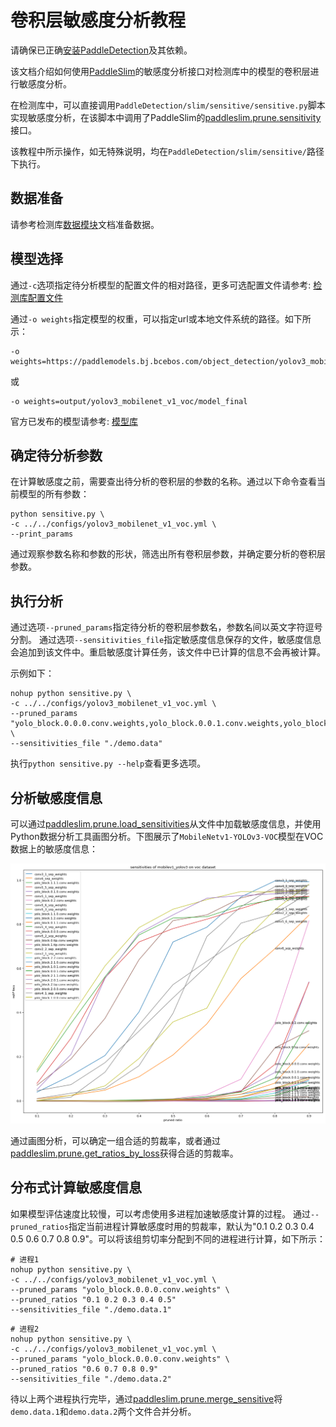 # 卷积层敏感度分析教程

请确保已正确[安装PaddleDetection](https://github.com/PaddlePaddle/PaddleDetection/blob/release/0.1/docs/INSTALL_cn.md)及其依赖。

该文档介绍如何使用[PaddleSlim](https://paddlepaddle.github.io/PaddleSlim)的敏感度分析接口对检测库中的模型的卷积层进行敏感度分析。

在检测库中，可以直接调用`PaddleDetection/slim/sensitive/sensitive.py`脚本实现敏感度分析，在该脚本中调用了PaddleSlim的[paddleslim.prune.sensitivity](https://paddlepaddle.github.io/PaddleSlim/api/prune_api/#sensitivity)接口。

该教程中所示操作，如无特殊说明，均在`PaddleDetection/slim/sensitive/`路径下执行。

## 数据准备

请参考检测库[数据模块](https://github.com/PaddlePaddle/PaddleDetection/blob/release/0.1/docs/DATA_cn.md)文档准备数据。

## 模型选择

通过`-c`选项指定待分析模型的配置文件的相对路径，更多可选配置文件请参考: [检测库配置文件](https://github.com/PaddlePaddle/PaddleDetection/tree/release/0.1/configs)

通过`-o weights`指定模型的权重，可以指定url或本地文件系统的路径。如下所示：

```
-o weights=https://paddlemodels.bj.bcebos.com/object_detection/yolov3_mobilenet_v1_voc.tar 
```

或

```
-o weights=output/yolov3_mobilenet_v1_voc/model_final
```

官方已发布的模型请参考: [模型库](https://github.com/PaddlePaddle/PaddleDetection/blob/release/0.1/docs/MODEL_ZOO_cn.md)

## 确定待分析参数

在计算敏感度之前，需要查出待分析的卷积层的参数的名称。通过以下命令查看当前模型的所有参数：

```
python sensitive.py \ 
-c ../../configs/yolov3_mobilenet_v1_voc.yml \
--print_params
```

通过观察参数名称和参数的形状，筛选出所有卷积层参数，并确定要分析的卷积层参数。

## 执行分析

通过选项`--pruned_params`指定待分析的卷积层参数名，参数名间以英文字符逗号分割。
通过选项`--sensitivities_file`指定敏感度信息保存的文件，敏感度信息会追加到该文件中。重启敏感度计算任务，该文件中已计算的信息不会再被计算。

示例如下：

```
nohup python sensitive.py \
-c ../../configs/yolov3_mobilenet_v1_voc.yml \
--pruned_params "yolo_block.0.0.0.conv.weights,yolo_block.0.0.1.conv.weights,yolo_block.0.1.0.conv.weights,yolo_block.0.1.1.conv.weights,yolo_block.0.2.conv.weights,yolo_block.0.tip.conv.weights,yolo_block.1.0.0.conv.weights,yolo_block.1.0.1.conv.weights,yolo_block.1.1.0.conv.weights,yolo_block.1.1.1.conv.weights,yolo_block.1.2.conv.weights,yolo_block.1.tip.conv.weights,yolo_block.2.0.0.conv.weights,yolo_block.2.0.1.conv.weights,yolo_block.2.1.0.conv.weights,yolo_block.2.1.1.conv.weights,yolo_block.2.2.conv.weights,yolo_block.2.tip.conv.weights" \
--sensitivities_file "./demo.data"
```

执行`python sensitive.py --help`查看更多选项。

## 分析敏感度信息

可以通过[paddleslim.prune.load_sensitivities](https://paddlepaddle.github.io/PaddleSlim/api/prune_api/#load_sensitivities)从文件中加载敏感度信息，并使用Python数据分析工具画图分析。下图展示了`MobileNetv1-YOLOv3-VOC`模型在VOC数据上的敏感度信息：

<div align="center">
  <img src="./images/mobilev1_yolov3_voc_sensitives.png" />
</div>

通过画图分析，可以确定一组合适的剪裁率，或者通过[paddleslim.prune.get_ratios_by_loss](https://paddlepaddle.github.io/PaddleSlim/api/prune_api/#get_ratios_by_losssensitivities-loss)获得合适的剪裁率。

## 分布式计算敏感度信息

如果模型评估速度比较慢，可以考虑使用多进程加速敏感度计算的过程。
通过`--pruned_ratios`指定当前进程计算敏感度时用的剪裁率，默认为"0.1 0.2 0.3 0.4 0.5 0.6 0.7 0.8 0.9"。可以将该组剪切率分配到不同的进程进行计算，如下所示：

```
# 进程1
nohup python sensitive.py \
-c ../../configs/yolov3_mobilenet_v1_voc.yml \
--pruned_params "yolo_block.0.0.0.conv.weights" \
--pruned_ratios "0.1 0.2 0.3 0.4 0.5"
--sensitivities_file "./demo.data.1"
```

```
# 进程2
nohup python sensitive.py \
-c ../../configs/yolov3_mobilenet_v1_voc.yml \
--pruned_params "yolo_block.0.0.0.conv.weights" \
--pruned_ratios "0.6 0.7 0.8 0.9"
--sensitivities_file "./demo.data.2"
```

待以上两个进程执行完毕，通过[paddleslim.prune.merge_sensitive](https://paddlepaddle.github.io/PaddleSlim/api/prune_api/#merge_sensitive)将`demo.data.1`和`demo.data.2`两个文件合并分析。


